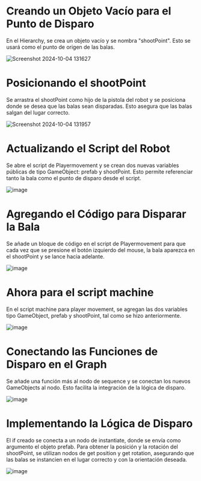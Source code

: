 # Creando un Objeto Vacío para el Punto de Disparo
En el Hierarchy, se crea un objeto vacío y se nombra "shootPoint". Esto se usará como el punto de origen de las balas.

![Screenshot 2024-10-04 131627](https://github.com/user-attachments/assets/0aa93bbd-16d9-45dc-9007-fee0d74c8aeb)

# Posicionando el shootPoint
Se arrastra el shootPoint como hijo de la pistola del robot y se posiciona donde se desea que las balas sean disparadas. Esto asegura que las balas salgan del lugar correcto.

![Screenshot 2024-10-04 131957](https://github.com/user-attachments/assets/eb2b5ad1-3dc4-4adb-bed9-9998b4ae8f82)

# Actualizando el Script del Robot
Se abre el script de Playermovement y se crean dos nuevas variables públicas de tipo GameObject: prefab y shootPoint. Esto permite referenciar tanto la bala como el punto de disparo desde el script.

![image](https://github.com/user-attachments/assets/fc2ea52e-3e52-4e71-8ff1-496d3d753b69)

# Agregando el Código para Disparar la Bala
Se añade un bloque de código en el script de Playermovement para que cada vez que se presione el botón izquierdo del mouse, la bala aparezca en el shootPoint y se lance hacia adelante.

![image](https://github.com/user-attachments/assets/aa132c6a-c3ec-426e-baf4-c39829de3401)

# Ahora para el script machine
En el script machine para player movement, se agregan las dos variables tipo GameObject, prefab y shootPoint, tal como se hizo anteriormente.

![image](https://github.com/user-attachments/assets/d07c591d-9734-403d-8def-dc58d013c3ce)

# Conectando las Funciones de Disparo en el Graph
Se añade una función más al nodo de sequence y se conectan los nuevos GameObjects al nodo. Esto facilita la integración de la lógica de disparo.

![image](https://github.com/user-attachments/assets/f74de6a6-5225-4e3c-9fbb-327798ffbbb3)

# Implementando la Lógica de Disparo
El if creado se conecta a un nodo de instantiate, donde se envía como argumento el objeto prefab. 
Para obtener la posición y la rotación del shootPoint, se utilizan nodos de get position y get rotation, asegurando que las balas se instancien en el lugar correcto y con la orientación deseada.

![image](https://github.com/user-attachments/assets/a818c709-6155-49ca-ab1c-66b4c8b7d8e2)


